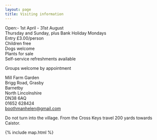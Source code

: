 ```yaml
---
layout: page
title: Visiting information
---
```


Open:- 1st April - 31st August<br/>
Thursday and Sunday, plus Bank Holiday Mondays<br/>
Entry £3.00/person<br/>
Children free<br/>
Dogs welcome<br/>
Plants for sale<br/>
Self-service refreshments available

Groups welcome by appointment

Mill Farm Garden<br/>
Brigg Road, Grasby<br/>
Barnetby<br/>
North Lincolnshire<br/>
DN38 6AQ<br/>
01652 628424<br/>
boothmanhelen@gmail.com

Do not turn into the village.  From the Cross Keys travel 200 yards towards Caistor.

{% include map.html %}
